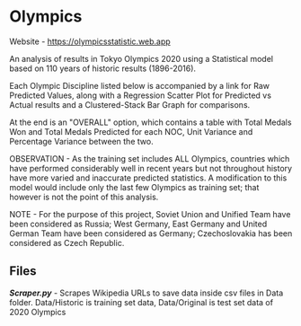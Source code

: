 # Olympics

Website - https://olympicsstatistic.web.app

An analysis of results in Tokyo Olympics 2020 using a Statistical model based on 110 years of historic results (1896-2016).

Each Olympic Discipline listed below is accompanied by a link for Raw Predicted Values, along with a Regression Scatter Plot for Predicted vs Actual results and a Clustered-Stack Bar Graph for comparisons.

At the end is an "OVERALL" option, which contains a table with Total Medals Won and Total Medals Predicted for each NOC, Unit Variance and Percentage Variance between the two.

OBSERVATION - As the training set includes ALL Olympics, countries which have performed considerably well in recent years but not throughout history have more varied and inaccurate predicted statistics. A modification to this model would include only the last few Olympics as training set; that however is not the point of this analysis.

NOTE - For the purpose of this project, Soviet Union and Unified Team have been considered as Russia; West Germany, East Germany and United German Team have been considered as Germany; Czechoslovakia has been considered as Czech Republic.

## Files

***Scraper.py*** - Scrapes Wikipedia URLs to save data inside csv files in Data folder. Data/Historic is training set data, Data/Original is test set data of 2020 Olympics
